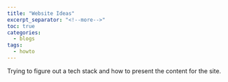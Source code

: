 ```yaml
---
title: "Website Ideas"
excerpt_separator: "<!--more-->"
toc: true
categories:
  - blogs
tags: 
  - howto
---
```


Trying to figure out a tech stack and how to present the content for the site.

<!--more-->
